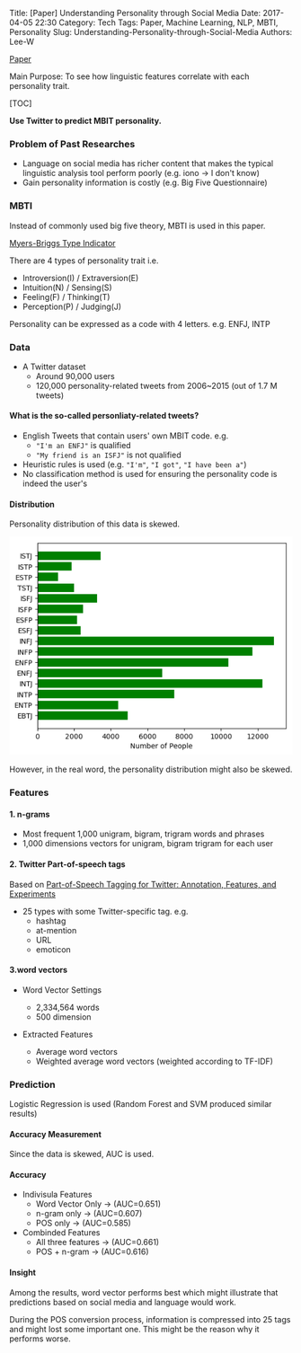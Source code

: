 Title: [Paper] Understanding Personality through Social Media
Date: 2017-04-05 22:30
Category: Tech
Tags: Paper, Machine Learning, NLP, MBTI, Personality
Slug: Understanding-Personality-through-Social-Media
Authors: Lee-W

[Paper](https://pdfs.semanticscholar.org/1503/fc3acf17b1972c9a16e40b3eba6c2a140624.pdf)

Main Purpose: To see how linguistic features correlate with each personality trait.

<!--more-->

[TOC]

**Use Twitter to predict MBIT personality.**

### Problem of Past Researches

* Language on social media has richer content that makes the typical linguistic analysis tool perform poorly (e.g. iono → I don't know)
* Gain personality information is costly (e.g. Big Five Questionnaire)

### MBTI

Instead of commonly used big five theory, MBTI is used in this paper.

[Myers-Briggs Type Indicator](https://en.wikipedia.org/wiki/Myers–Briggs_Type_Indicator)

There are 4 types of personality trait
i.e.

* Introversion(I) / Extraversion(E)
* Intuition(N) / Sensing(S)
* Feeling(F) / Thinking(T)
* Perception(P) / Judging(J)

Personality can be expressed as a code with 4 letters.
e.g. ENFJ, INTP

### Data

* A Twitter dataset
    * Around 90,000 users
    * 120,000 personality-related tweets from 2006~2015 (out of 1.7 M tweets)

#### What is the so-called personliaty-related tweets?

* English Tweets that contain users' own MBIT code.
    e.g.
    * `"I'm an ENFJ"` is qualified
    * `"My friend is an ISFJ"` is not qualified
* Heuristic rules is used (e.g. `"I'm"`, `"I got"`, `"I have been a"`)
* No classification method is used for ensuring the personality code is indeed the user's

#### Distribution

Personality distribution of this data is skewed.

![MBTI-bar](/images/posts-image/2017-04-05-understanding-personliaty-through-social-media/MBTI-bar.png)

However, in the real word, the personality distribution might also be skewed.

### Features

#### 1. n-grams

* Most frequent 1,000 unigram, bigram, trigram words and phrases
* 1,000 dimensions vectors for unigram, bigram trigram for each user

#### 2. Twitter Part-of-speech tags

Based on [Part-of-Speech Tagging for Twitter: Annotation, Features, and Experiments](http://www.cs.cmu.edu/~ark/TweetNLP/gimpel+etal.acl11.pdf)

* 25 types with some Twitter-specific tag.
  e.g.
    * hashtag
    * at-mention
    * URL
    * emoticon

#### 3.word vectors

* Word Vector Settings
    * 2,334,564 words
    * 500 dimension

* Extracted Features
    * Average word vectors
    * Weighted average word vectors (weighted according to TF-IDF)

### Prediction

Logistic Regression is used (Random Forest and SVM produced similar results)

#### Accuracy Measurement

Since the data is skewed, AUC is used.

#### Accuracy

* Indivisula Features
    * Word Vector Only → (AUC=0.651)
    * n-gram only → (AUC=0.607)
    * POS only → (AUC=0.585)
* Combinded Features
    * All three features → (AUC=0.661)
    * POS + n-gram → (AUC=0.616)

#### Insight

Among the results, word vector performs best which might illustrate that predictions based on social media and language would work.

During the POS conversion process, information is compressed into 25 tags and might lost some important one.
This might be the reason why it performs worse.
